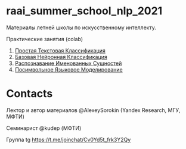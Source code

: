 # raai_summer_school_nlp_2021

Материалы летней школы по искусственному интеллекту.

Практические занятия (colab)
1. [Простая Текстовая Классификация](https://colab.research.google.com/drive/1ejsJbljP2Pf5svPY1Xqyr_Aro6a1BYTt?usp=sharing )
1. [Базовая Нейронная Классификация](https://colab.research.google.com/drive/10pMJEtJeoW3G-XGE7T7Ep-EiNMpwvB1Y?usp=sharing )
1. [Распознавание Именованных Сущностей]( https://colab.research.google.com/drive/1oPNE26Efwm6W7QRCI20NvR7kZ5fCR7tB?usp=sharingg )
1. [Посимвольное Языковое Моделирование]( https://colab.research.google.com/drive/1yO1pfIyQ4qvZcILLxfrYscCDOsNuOfyN?usp=sharing )


# Contacts

Лектор и автор материалов  @AlexeySorokin (Yandex Research, МГУ, МФТИ)

Семинарист @kudep (МФТИ)

Группа tg https://t.me/joinchat/Cv0Yd5t_frk3Y2Qy
